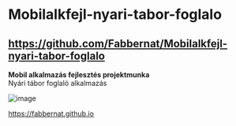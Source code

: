 # Mobilalkfejl-nyari-tabor-foglalo
## https://github.com/Fabbernat/Mobilalkfejl-nyari-tabor-foglalo
**Mobil alkalmazás fejlesztés projektmunka**  
Nyári tábor foglaló alkalmazás  

![image](https://github.com/user-attachments/assets/2c0b6c2e-745d-4e79-a3f6-00a7f8357f8b)

https://fabbernat.github.io
